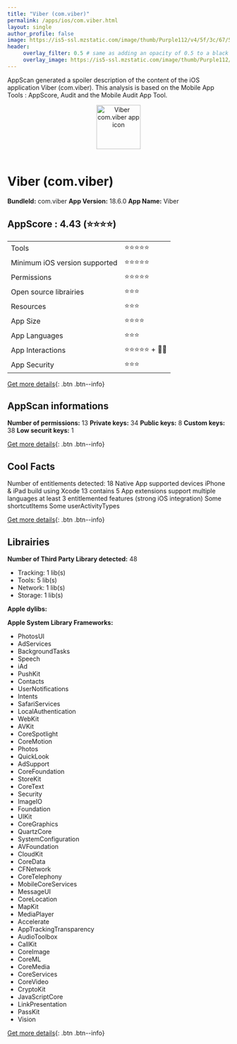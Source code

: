 ```yaml
---
title: "Viber (com.viber)"
permalink: /apps/ios/com.viber.html
layout: single
author_profile: false
image: https://is5-ssl.mzstatic.com/image/thumb/Purple112/v4/5f/3c/67/5f3c67ad-4064-822b-dd11-5973fbc49b6e/AppIcon-0-1x_U007emarketing-0-7-0-0-85-220-0.png/512x512bb.jpg
header: 
     overlay_filter: 0.5 # same as adding an opacity of 0.5 to a black background
     overlay_image: https://is5-ssl.mzstatic.com/image/thumb/Purple112/v4/5f/3c/67/5f3c67ad-4064-822b-dd11-5973fbc49b6e/AppIcon-0-1x_U007emarketing-0-7-0-0-85-220-0.png/512x512bb.jpg
---
```

AppScan generated a spoiler description of the content of the iOS application Viber (com.viber). This analysis is based on the Mobile App Tools : AppScore, Audit and the Mobile Audit App Tool.

  
  
<div style="text-align: center;"><img src="https://is5-ssl.mzstatic.com/image/thumb/Purple112/v4/5f/3c/67/5f3c67ad-4064-822b-dd11-5973fbc49b6e/AppIcon-0-1x_U007emarketing-0-7-0-0-85-220-0.png/512x512bb.jpg" width="100" height="100" alt="Viber com.viber app icon"></div></br>
  
# Viber (com.viber)

**BundleId:** com.viber
**App Version:** 18.6.0
**App Name:** Viber


## AppScore : 4.43 (⭐️⭐️⭐️⭐️) 

<table>
<tr><td> Tools </td><td> ⭐️⭐️⭐️⭐️⭐️ </td></tr>
<tr><td> Minimum iOS version supported </td><td> ⭐️⭐️⭐️⭐️⭐️ </td></tr>
<tr><td> Permissions </td><td> ⭐️⭐️⭐️⭐️⭐️ </td></tr>
<tr><td> Open source librairies </td><td> ⭐️⭐️⭐️ </td></tr>
<tr><td> Resources </td><td> ⭐️⭐️⭐️ </td></tr>
<tr><td> App Size </td><td> ⭐️⭐️⭐️⭐️ </td></tr>
<tr><td> App Languages </td><td> ⭐️⭐️⭐️ </td></tr>
<tr><td> App Interactions </td><td> ⭐️⭐️⭐️⭐️⭐️ + 🌟🌟 </td></tr>
<tr><td> App Security </td><td> ⭐️⭐️⭐️ </td></tr>
</table>

[Get more details](/pricing.html){: .btn .btn--info}  
  
## AppScan informations 

**Number of permissions:** 13
**Private keys:** 34
**Public keys:** 8
**Custom keys:** 38
**Low securit keys:** 1
  
[Get more details](/pricing.html){: .btn .btn--info}

## Cool Facts

Number of entitlements detected: 18
Native App
supported devices iPhone & iPad
build using Xcode 13
contains 5 App extensions
support multiple languages
at least 3 entitlemented features (strong iOS integration)
Some shortcutItems 
Some userActivityTypes
  
[Get more details](/pricing.html){: .btn .btn--info}

## Librairies 
**Number of Third Party Library detected:** 48
- Tracking: 1 lib(s)
- Tools: 5 lib(s)
- Network: 1 lib(s)
- Storage: 1 lib(s)

**Apple dylibs:**


**Apple System Library Frameworks:**
- PhotosUI
- AdServices
- BackgroundTasks
- Speech
- iAd
- PushKit
- Contacts
- UserNotifications
- Intents
- SafariServices
- LocalAuthentication
- WebKit
- AVKit
- CoreSpotlight
- CoreMotion
- Photos
- QuickLook
- AdSupport
- CoreFoundation
- StoreKit
- CoreText
- Security
- ImageIO
- Foundation
- UIKit
- CoreGraphics
- QuartzCore
- SystemConfiguration
- AVFoundation
- CloudKit
- CoreData
- CFNetwork
- CoreTelephony
- MobileCoreServices
- MessageUI
- CoreLocation
- MapKit
- MediaPlayer
- Accelerate
- AppTrackingTransparency
- AudioToolbox
- CallKit
- CoreImage
- CoreML
- CoreMedia
- CoreServices
- CoreVideo
- CryptoKit
- JavaScriptCore
- LinkPresentation
- PassKit
- Vision


  
[Get more details](/pricing.html){: .btn .btn--info}

